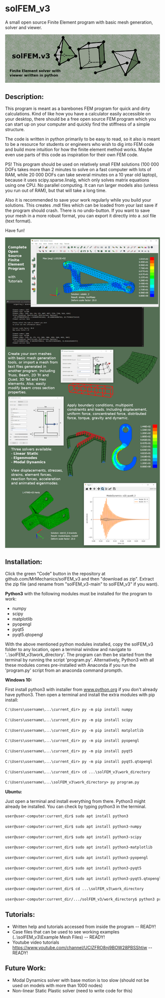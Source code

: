 # solFEM_v3
A small open source Finite Element program with basic mesh generation, solver and viewer.

![alt text](https://github.com/MrMechanics/solFEM_v3/blob/main/Splash/elements.png?raw=true)

Description:
------------

This program is meant as a barebones FEM program for quick and dirty calculations.
Kind of like how you have a calculator easily accessible on your desktop, there
should be a free open source FEM program which you can start up on your computer
and quickly find the stiffness of a simple structure.

The code is written in python primarily to be easy to read, so it also is meant to
be a resource for students or engineers who wish to dig into FEM code and build more 
intuition for how the finite element method works. Maybe even use parts of this 
code as inspiration for their own FEM code.

PS! This program should be used on relatively small FEM solutions (100 000 DOFs 
takes more than 2 minutes to solve on a fast computer with lots of RAM, while 
20 000 DOFs can take several minutes on a 10 year old laptop), because it uses 
scipy.sparse.linalg, which only solves matrix equations using one CPU. No parallel 
computing. It can run larger models also (unless you run out of RAM), but that
will take a long time.

Also it is recommended to save your work regularly while you build your solutions.
This creates .mdl files which can be loaded from your last save if the program
should crash. There is no undo-button. If you want to save your mesh in a more 
robust format, you can export it directly into a .sol file (text format).

Have fun!

![alt text](https://github.com/MrMechanics/solFEM_v3/blob/main/Splash/program.png?raw=true)

Installation:
-------------

Click the green "Code" button in the repository at github.com/MrMechanics/solFEM_v3
and then "download as zip". Extract the zip file (and rename from "solFEM_v3-main" to 
solFEM_v3" if you want).

<b>Python3</b> with the following modules must be installed for the program to work:
- numpy
- scipy
- matplotlib
- pyopengl
- pyqt5
- pyqt5.qtopengl

With the above mentioned python modules installed, copy the solFEM_v3 folder to any location, 
open a terminal window and navigate to '..\solFEM_v3\work_directory'. The program can then be
started from the terminal by running the script 'program.py'. Alternatively, Python3 with all
these modules comes pre-installed with Anaconda if you run the 'program.py' script from an
anaconda command prompth.

<b>Windows 10:</b>

First install python3 with installer from www.python.org if you don't already have python3.
Then open a terminal and install the extra modules with pip install:

```diff
C:\Users\username\...\current_dir> py -m pip install numpy

C:\Users\username\...\current_dir> py -m pip install scipy

C:\Users\username\...\current_dir> py -m pip install matplotlib

C:\Users\username\...\current_dir> py -m pip install pyopengl

C:\Users\username\...\current_dir> py -m pip install pyqt5

C:\Users\username\...\current_dir> py -m pip install pyqt5.qtopengl

C:\Users\username\...\current_dir> cd ...\solFEM_v3\work_directory

C:\Users\username\...\solFEM_v3\work_directory> py program.py
```

<b>Ubuntu:</b>

Just open a terminal and install everything from there. Python3 might already be installed.
You can check by typing python3 in the terminal.

```diff
user@user-computer:current_dir$ sudo apt install python3

user@user-computer:current_dir$ sudo apt install python3-numpy

user@user-computer:current_dir$ sudo apt install python3-scipy

user@user-computer:current_dir$ sudo apt install python3-matplotlib

user@user-computer:current_dir$ sudo apt install python3-pyopengl

user@user-computer:current_dir$ sudo apt install python3-pyqt5

user@user-computer:current_dir$ sudo apt install python3-pyqt5.qtopengl

user@user-computer:current_dir$ cd ...\solFEM_v3\work_directory

user@user-computer:current_dir/.../solFEM_v3/work_directory$ python3 program.py
```


Tutorials:
----------

- Written help and tutorials accessed from inside the program -- READY!
- Case files that can be used to see working examples (..\solFEM_v3\Example Mesh Files) -- READY!
- Youtube video tutorials https://www.youtube.com/channel/UCIZFRO8nj9BOW28PBSShtiw -- READY!



Future Work:
------------

- Modal Dynamics solver with base motion is too slow (should not be used on models with more than 1000 nodes)
- Non-linear Static Plastic solver (need to write code for this)


